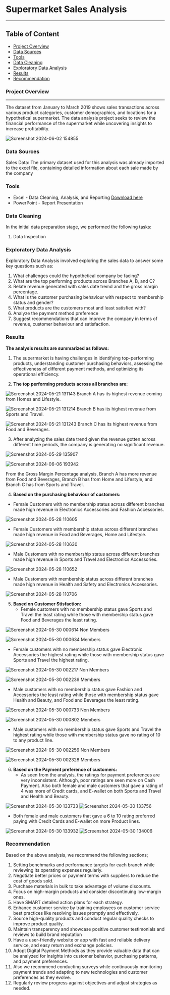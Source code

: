 # **Supermarket Sales Analysis**
---

## **Table of Content**
 - [Project Overview](#project-overview)
 - [Data Sources](#data-sources)
 - [Tools](#tools)
 - [Data Cleaning](#data-cleaning)
 - [Exploratory Data Analysis](#exploratory-data-analysis)
 - [Results](#results)
 - [Recommendation](#recommendation)

### **Project Overview**
---

The dataset from January to March 2019 shows sales transactions across various product categories, customer demographics, and locations for a hypothetical supermarket. The data analysis project seeks to review the financial performance of the supermarket while uncovering insights to increase profitability.

![Screenshot 2024-06-02 154855](https://github.com/Vickeejai/HYPOTHETICAL-SUPERMARKET-SALES-REPORT/assets/133552578/b3ffb5f5-b278-410a-857b-9297bcab907a)

### **Data Sources**

Sales Data: The primary dataset used for this analysis was already imported to the excel file, containing detailed information about each sale made by the company

### **Tools**

 - Excel - Data Cleaning, Analysis, and Reporting [Download here](https://microsoft.com)
 - PowerPoint - Report Presentation

### **Data Cleaning**

In the initial data preparation stage, we performed the following tasks:
 1. Data Inspection

### **Exploratory Data Analysis**

Exploratory Data Analysis involved exploring the sales data to answer some key questions such as:

1. What challenges could the hypothetical company be facing?
2. What are the top performing products across Branches A, B, and C?
3. Relate revenue generated with sales date tremd and the gross margin percentage.
4. What is the customer purchasing behaviour with respect to membership status and gender?
5. What products are the customers most and least satisfied with?
6. Analyze the payment method preference
7. Suggest recommendations that can improve the company in terms of revenue, customer behaviour and satisfaction.

### **Results**

**The analysis results are summarized as follows:**
1. The supermarket is having challenges in identifying top-performing products, understanding customer purchasing behaviors, assessing the effectiveness of different payment methods, and optimizing its operational efficiency.
   

2. **The top performing products across all branches are:**
 
  ![Screenshot 2024-05-21 131143](https://github.com/Vickeejai/HYPOTHETICAL-SUPERMARKET-SALES-REPORT/assets/133552578/5606629f-c3ca-41a0-8f7a-7081a96b2c50) Branch A has its highest revenue coming from Homes and Lifestyle.
   
  ![Screenshot 2024-05-21 131214](https://github.com/Vickeejai/HYPOTHETICAL-SUPERMARKET-SALES-REPORT/assets/133552578/e5bdb01f-d02b-40b9-95a1-3e73be023125)  Branch B has its highest revenue from Sports and Travel.

  ![Screenshot 2024-05-21 131243](https://github.com/Vickeejai/HYPOTHETICAL-SUPERMARKET-SALES-REPORT/assets/133552578/d46de985-7769-4801-b58a-8f16faebf40f)  Branch C has its highest revenue from Food and Beverages.
  
   
3. After analyzing the sales date trend given the revenue gotten across different time periods, the company is generating no significant revenue.

 ![Screenshot 2024-05-29 135907](https://github.com/Vickeejai/HYPOTHETICAL-SUPERMARKET-SALES-REPORT/assets/133552578/2861801e-29ae-45f0-9df5-a9f8c4f0bc96)  

 ![Screenshot 2024-06-06 193942](https://github.com/Vickeejai/HYPOTHETICAL-SUPERMARKET-SALES-REPORT/assets/133552578/41eaf18d-068b-4dbb-9efc-cec0133d1f21)

  From the Gross Margin Percentage analysis, Branch A has more revenue from Food and Beverages, Branch B has from Home and Lifestyle, and Branch C has from Sports and Travel.

  
4. **Based on the purchasing behaviour of customers:**

  - Female Customers with no membership status across different branches made high revenue in Electronics Accessories and Fashion Accessories.   

![Screenshot 2024-05-28 110605](https://github.com/Vickeejai/HYPOTHETICAL-SUPERMARKET-SALES-REPORT/assets/133552578/6da5da59-30d2-4021-9a19-f2d1acd36a32)

   - Female Customers with membership status across different branches made high revenue in Food and Beverages, Home and Lifestyle.

![Screenshot 2024-05-28 110630](https://github.com/Vickeejai/HYPOTHETICAL-SUPERMARKET-SALES-REPORT/assets/133552578/f007cf9b-b41c-4430-bf18-67eaa859ad1d)

   - Male Customers with no membership status across different branches made high revenue in Sports and Travel and Electronics Accessories.

![Screenshot 2024-05-28 110652](https://github.com/Vickeejai/HYPOTHETICAL-SUPERMARKET-SALES-REPORT/assets/133552578/102de773-c359-46c2-b95d-66932c0a6b1a)

   - Male Customers with membership status across different branches made high revenue in Health and Safety and Electronics Accessories.

![Screenshot 2024-05-28 110706](https://github.com/Vickeejai/HYPOTHETICAL-SUPERMARKET-SALES-REPORT/assets/133552578/9148f6ba-8404-4f38-9f1c-c1c8d1346527)


5. **Based on Customer Stisfaction:**
   - Female customers with no membership status gave Sports and Travel the least rating while those with membership status gave Food and Beverages the least rating.
  
![Screenshot 2024-05-30 000614](https://github.com/Vickeejai/HYPOTHETICAL-SUPERMARKET-SALES-REPORT/assets/133552578/93eedc38-7d3c-44e1-8820-817d2112519c) Non Members

![Screenshot 2024-05-30 000634](https://github.com/Vickeejai/HYPOTHETICAL-SUPERMARKET-SALES-REPORT/assets/133552578/229a89ca-bd66-4878-b1bf-b05426d01f67) Members

  - Female customers with no membership status gave Electronic Accessories the highest rating while those with membership status gave Sports and Travel the highest rating.

![Screenshot 2024-05-30 002217](https://github.com/Vickeejai/HYPOTHETICAL-SUPERMARKET-SALES-REPORT/assets/133552578/09cfda79-ef31-4f7f-a2f1-c96a33b6a240) Non Members

![Screenshot 2024-05-30 002236](https://github.com/Vickeejai/HYPOTHETICAL-SUPERMARKET-SALES-REPORT/assets/133552578/981840e1-9d5b-4d96-9997-2f557534c529) Members

   - Male customers with no membership status gave Fashion and Accessories the least rating while those with membership status gave Health and Beauty, and Food and Beverages the least rating.

![Screenshot 2024-05-30 000733](https://github.com/Vickeejai/HYPOTHETICAL-SUPERMARKET-SALES-REPORT/assets/133552578/00e0aa3b-1e09-4a92-8465-70e5cd0556f7) Non Members

![Screenshot 2024-05-30 000802](https://github.com/Vickeejai/HYPOTHETICAL-SUPERMARKET-SALES-REPORT/assets/133552578/6814fdca-7adb-4819-960d-da38aad15e35) Members

   - Male customers with no membership status gave Sports and Travel the highest rating while those with membership status gave no rating of 10 to any product line.

![Screenshot 2024-05-30 002256](https://github.com/Vickeejai/HYPOTHETICAL-SUPERMARKET-SALES-REPORT/assets/133552578/c8a03e45-2b1c-4a3c-a742-2fcfa384f973) Non Members

![Screenshot 2024-05-30 002328](https://github.com/Vickeejai/HYPOTHETICAL-SUPERMARKET-SALES-REPORT/assets/133552578/a5111ac5-7dd5-436e-9ab6-441c52b62419) Members


6. **Based on the Payment preference of customers:**
   - As seen from the analysis, the ratings for payment preferences are very inconsistent. Although, poor ratings are seen more on Cash Payment. Also both female and male customers that gave a rating of 4 was more of Credit cards, and E-wallet on both Sports and Travel and Health and Beauty.
  
![Screenshot 2024-05-30 133733](https://github.com/Vickeejai/HYPOTHETICAL-SUPERMARKET-SALES-REPORT/assets/133552578/155985e2-6082-4a81-ac30-1fb164fda267) ![Screenshot 2024-05-30 133756](https://github.com/Vickeejai/HYPOTHETICAL-SUPERMARKET-SALES-REPORT/assets/133552578/98603d83-c994-4cc0-90de-d194b646f6f5)

  - Both female and male customers that gave a 6 to 10 rating preferred paying with Credit Cards and E-wallet on more Product lines.

![Screenshot 2024-05-30 133932](https://github.com/Vickeejai/HYPOTHETICAL-SUPERMARKET-SALES-REPORT/assets/133552578/23e2c66d-d2ae-49e1-8220-8735a0b3cc25) ![Screenshot 2024-05-30 134006](https://github.com/Vickeejai/HYPOTHETICAL-SUPERMARKET-SALES-REPORT/assets/133552578/520ecac7-a64f-4420-ae81-aed71c54555e)

### **Recommendation**

Based on the above analysis, we recommend the following sections;
 1. Setting benchmarks and performance targets for each branch while reviewing its operating expenses regularly.
 2. Negotiate better prices or payment terms with suppliers to reduce the cost of goods sold.
 3. Purchase materials in bulk to take advantage of volume discounts.
 4. Focus on high-margin products and consider discontinuing low-margin ones.
 5. Have SMART detailed action plans for each strategy.
 6. Enhance customer service by training employees on customer service best practices like resolving issues promptly and effectively.
 7. Source high-quality products and conduct regular quality checks to improve product quality. 
 8. Maintain transparency and showcase positive customer testimonials and reviews to build brand reputation
 9. Have a user-friendly website or app with fast and reliable delivery service, and easy return and exchange policies.
 10. Adopt Digital Payment Methods as they provide valuable data that can be analyzed for insights into customer behavior, purchasing patterns, and payment preferences.
 11. Also we recommend conducting surveys while continuously monitoring payment trends and adapting to new technologies and customer preferences as they evolve.
 12. Regularly review progress against objectives and adjust strategies as needed.


















